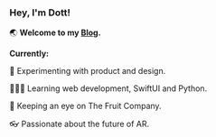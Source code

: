 ### Hey, I'm Dott!

🌏  **Welcome to my [Blog](dott.love).**

**Currently:**

🎨 Experimenting with product and design.

🧑🏻‍💻 Learning web development, SwiftUI and Python.

🍎 Keeping an eye on The Fruit Company.

👓 Passionate about the future of AR.
